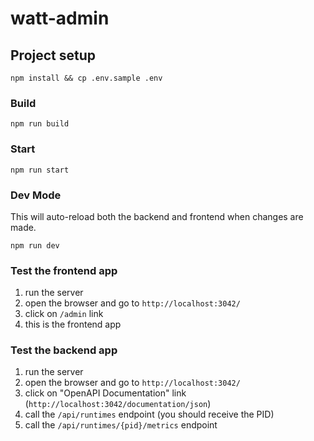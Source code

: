 # watt-admin

## Project setup

```
npm install && cp .env.sample .env
```

### Build

```
npm run build
```

### Start

```
npm run start
```

### Dev Mode

This will auto-reload both the backend and frontend when changes are made.

```
npm run dev
```

### Test the frontend app

1. run the server
2. open the browser and go to `http://localhost:3042/`
3. click on `/admin` link
4. this is the frontend app

### Test the backend app

1. run the server
2. open the browser and go to `http://localhost:3042/`
3. click on "OpenAPI Documentation" link (`http://localhost:3042/documentation/json`)
4. call the `/api/runtimes` endpoint (you should receive the PID)
5. call the `/api/runtimes/{pid}/metrics` endpoint
